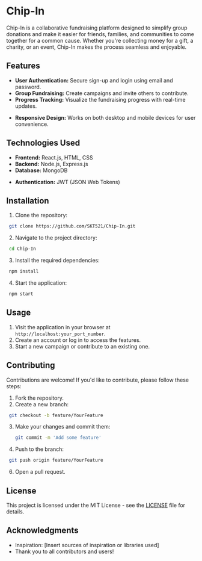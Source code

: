 # Chip-In

Chip-In is a collaborative fundraising platform designed to simplify group donations and make it easier for friends, families, and communities to come together for a common cause. Whether you're collecting money for a gift, a charity, or an event, Chip-In makes the process seamless and enjoyable.

## Features

- **User Authentication:** Secure sign-up and login using email and password.
- **Group Fundraising:** Create campaigns and invite others to contribute.
- **Progress Tracking:** Visualize the fundraising progress with real-time updates.
<!-- - **Payment Integration:** Easily handle transactions with popular payment gateways.-->
- **Responsive Design:** Works on both desktop and mobile devices for user convenience.

## Technologies Used

- **Frontend:** React.js, HTML, CSS
- **Backend:** Node.js, Express.js
- **Database:** MongoDB
<!-- - **Payment Integration:** Stripe (or any other payment service used) -->
- **Authentication:** JWT (JSON Web Tokens)

## Installation

1. Clone the repository:
  ```bash
   git clone https://github.com/SKT521/Chip-In.git
  ```

2. Navigate to the project directory:
  ```bash
   cd Chip-In
  ```

3. Install the required dependencies:
  ```bash
   npm install
  ```
4. Start the application:
  ```bash
   npm start
  ```

## Usage

1. Visit the application in your browser at `http://localhost:your_port_number`.
2. Create an account or log in to access the features.
3. Start a new campaign or contribute to an existing one.

## Contributing

Contributions are welcome! If you'd like to contribute, please follow these steps:

1. Fork the repository.
2. Create a new branch:
  ```bash
   git checkout -b feature/YourFeature
  ```

3. Make your changes and commit them:
   ```bash
   git commit -m 'Add some feature'
   ```

4. Push to the branch:
  ```bash
   git push origin feature/YourFeature
   ```

6. Open a pull request.

## License

This project is licensed under the MIT License - see the [LICENSE](LICENSE) file for details.

## Acknowledgments

- Inspiration: [Insert sources of inspiration or libraries used]
- Thank you to all contributors and users!

